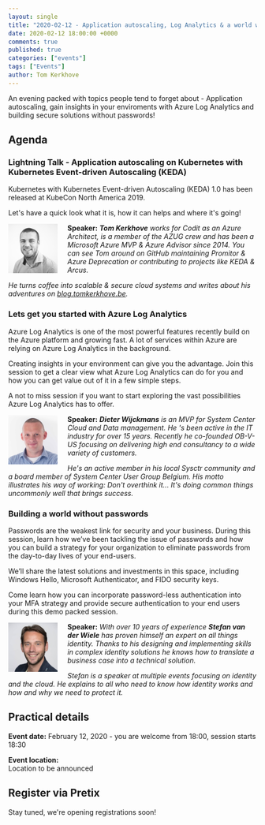 ```yaml
---
layout: single
title: "2020-02-12 - Application autoscaling, Log Analytics & a world without passwords"
date: 2020-02-12 18:00:00 +0000
comments: true
published: true
categories: ["events"]
tags: ["Events"]
author: Tom Kerkhove
---
```


An evening packed with topics people tend to forget about - Application autoscaling, gain insights in your enviroments with Azure Log Analytics and building secure solutions without passwords!

## Agenda

### Lightning Talk - Application autoscaling on Kubernetes with Kubernetes Event-driven Autoscaling (KEDA)

Kubernetes with Kubernetes Event-driven Autoscaling (KEDA) 1.0 has been released at KubeCon North America 2019.

Let's have a quick look what it is, how it can helps and where it's going!

<img src="/assets/media/speakers/tom-kerkhove.jpg" alt="Tom Kerkhove" align="left" height="100" width="100"  style="margin-right: 20px;">**Speaker:** ***Tom Kerkhove** works for Codit as an Azure Architect, is a member of the AZUG crew and has been a Microsoft Azure MVP & Azure Advisor since 2014. You can see Tom around on GitHub maintaining Promitor & Azure Deprecation or contributing to projects like KEDA & Arcus.*

*He turns coffee into scalable & secure cloud systems and writes about his adventures on [blog.tomkerkhove.be](https://blog.tomkerkhove.be).*

### Lets get you started with Azure Log Analytics

Azure Log Analytics is one of the most powerful features recently build on the Azure platform and growing fast. A lot of services within Azure are relying on Azure Log Analytics in the background.

Creating insights in your environment can give you the advantage. Join this session to get a clear view what Azure Log Analytics can do for you and how you can get value out of it in a few simple steps.

A not to miss session if you want to start exploring the vast possibilities Azure Log Analytics has to offer.

<img src="/assets/media/speakers/dieter-wijckmans.jpg" alt="Dieter Wijckmans" align="left" height="100" width="100" style="margin-right: 20px;">**Speaker:** ***Dieter Wijckmans** is an MVP for System Center Cloud and Data management. He 's been active in the IT industry for over 15 years. Recently he co-founded OB-V-US focusing on delivering high end consultancy to a wide variety of customers.*

*He's an active member in his local Sysctr community and a board member of System Center User Group Belgium. His motto illustrates his way of working: Don't overthink it... It's doing common things uncommonly well that brings success.*

### Building a world without passwords

Passwords are the weakest link for security and your business. During this session, learn how we’ve been tackling the issue of passwords and how you can build a strategy for your organization to eliminate passwords from the day-to-day lives of your end-users.

We’ll share the latest solutions and investments in this space, including Windows Hello, Microsoft Authenticator, and FIDO security keys.

Come learn how you can incorporate password-less authentication into your MFA strategy and provide secure authentication to your end users during this demo packed session.

<img src="/assets/media/speakers/stefan-van-der-wiele.jpg" alt="Stefan van der Wiele" align="left" height="100" width="100" style="margin-right: 20px;">**Speaker:** *With over 10 years of experience **Stefan van der Wiele** has proven himself an expert on all things identity. Thanks to his designing and implementing skills in complex identity solutions he knows how to translate a business case into a technical solution.*

*Stefan is a speaker at multiple events focusing on identity and the cloud. He explains to all who need to know how identity works and how and why we need to protect it.*

## Practical details

**Event date:** February 12, 2020 - you are welcome from 18:00, session starts 18:30

**Event location:**<br />
Location to be announced

## Register via Pretix

Stay tuned, we're opening registrations soon!
